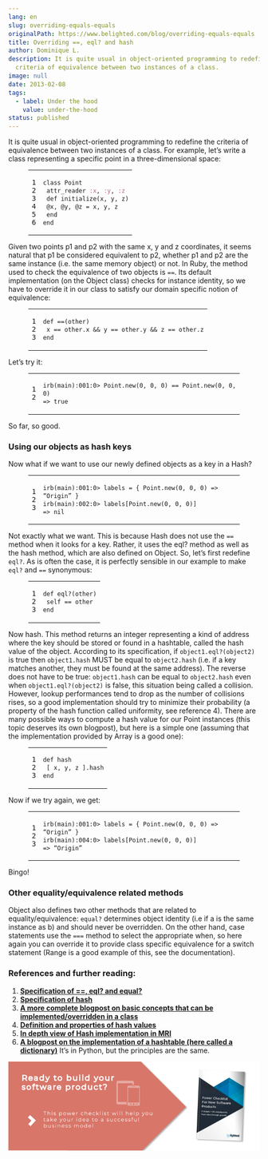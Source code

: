 ```yaml
---
lang: en
slug: overriding-equals-equals
originalPath: https://www.belighted.com/blog/overriding-equals-equals
title: Overriding ==, eql? and hash
author: Dominique L.
description: It is quite usual in object-oriented programming to redefine the
  criteria of equivalence between two instances of a class.
image: null
date: 2013-02-08
tags:
  - label: Under the hood
    value: under-the-hood
status: published
---
```

It is quite usual in object-oriented programming to redefine the criteria of equivalence between two instances of a class. For example, let’s write a class representing a specific point in a three-dimensional space:

<figure class="code"><div class="highlight"><table><tbody><tr><td class="gutter"><pre class="line-numbers"><span class="line-number">1</span>
<span class="line-number">2</span>
<span class="line-number">3</span>
<span class="line-number">4</span>
<span class="line-number">5</span>
<span class="line-number">6</span>
</pre></td><td class="code"><pre><code class="ruby"><span class="line"><span class="k"><span class="class"><span class="keyword">class</span></span></span><span class="class"> <span class="nc"><span class="title">Point</span></span></span><span class="nc"></span>
</span><span class="line"> <span class="kp">attr_reader</span> <span class="ss"><span class="symbol">:x</span></span><span class="p">,</span> <span class="ss"><span class="symbol">:y</span></span><span class="p">,</span> <span class="ss"><span class="symbol">:z</span></span>
</span><span class="line"> <span class="k"><span class="function"><span class="keyword">def</span></span></span><span class="function"> <span class="nf"><span class="title">initialize</span></span><span class="p"><span class="params">(</span></span><span class="params"><span class="n">x</span><span class="p">,</span> <span class="n">y</span><span class="p">,</span> <span class="n">z</span><span class="p">)</span></span><span class="p"></span></span><span class="p"></span>
</span><span class="line"> <span class="vi"><span class="variable">@x</span></span><span class="p">,</span> <span class="vi"><span class="variable">@y</span></span><span class="p">,</span> <span class="vi"><span class="variable">@z</span></span> <span class="o">=</span> <span class="n">x</span><span class="p">,</span> <span class="n">y</span><span class="p">,</span> <span class="n">z</span>
</span><span class="line"> <span class="k"><span class="keyword">end</span></span>
</span><span class="line"><span class="k"><span class="keyword">end</span></span>
</span></code></pre></td></tr></tbody></table></div></figure>

Given two points p1 and p2 with the same x, y and z coordinates, it seems natural that p1 be considered equivalent to p2, whether p1 and p2 are the same instance (i.e. the same memory object) or not. In Ruby, the method used to check the equivalence of two objects is `==`. Its default implementation (on the Object class) checks for instance identity, so we have to override it in our class to satisfy our domain specific notion of equivalence:

<figure class="code"><div class="highlight"><table><tbody><tr><td class="gutter"><pre class="line-numbers"><span class="line-number">1</span>
<span class="line-number">2</span>
<span class="line-number">3</span>
</pre></td><td class="code"><pre><code class="ruby"><span class="line"><span class="k"><span class="function"><span class="keyword">def</span></span></span><span class="function"> <span class="nf"><span class="title">==</span></span><span class="p"><span class="params">(</span></span><span class="params"><span class="n">other</span><span class="p">)</span></span><span class="p"></span></span><span class="p"></span>
</span><span class="line"> <span class="n">x</span> <span class="o">==</span> <span class="n">other</span><span class="o">.</span><span class="n">x</span> <span class="o">&amp;&amp;</span> <span class="n">y</span> <span class="o">==</span> <span class="n">other</span><span class="o">.</span><span class="n">y</span> <span class="o">&amp;&amp;</span> <span class="n">z</span> <span class="o">==</span> <span class="n">other</span><span class="o">.</span><span class="n">z</span>
</span><span class="line"><span class="k"><span class="keyword">end</span></span>
</span></code></pre></td></tr></tbody></table></div></figure>

Let’s try it:

<figure class="code"><div class="highlight"><table><tbody><tr><td class="gutter"><pre class="line-numbers"><span class="line-number">1</span>
<span class="line-number">2</span>
</pre></td><td class="code"><pre><code class="ruby"><span class="line"><span class="n">irb</span><span class="p">(</span><span class="n">main</span><span class="p">)<span class="symbol">:</span></span><span class="mo"><span class="number">001</span></span><span class="p"><span class="symbol">:</span></span><span class="mi"><span class="number">0</span></span><span class="o">&gt;</span> <span class="no"><span class="constant">Point</span></span><span class="o">.</span><span class="n">new</span><span class="p">(</span><span class="mi"><span class="number">0</span></span><span class="p">,</span> <span class="mi"><span class="number">0</span></span><span class="p">,</span> <span class="mi"><span class="number">0</span></span><span class="p">)</span> <span class="o">==</span> <span class="no"><span class="constant">Point</span></span><span class="o">.</span><span class="n">new</span><span class="p">(</span><span class="mi"><span class="number">0</span></span><span class="p">,</span> <span class="mi"><span class="number">0</span></span><span class="p">,</span> <span class="mi"><span class="number">0</span></span><span class="p">)</span>
</span><span class="line"><span class="o">=&gt;</span> <span class="kp"><span class="keyword">true</span></span>
</span></code></pre></td></tr></tbody></table></div></figure>

So far, so good.

### Using our objects as hash keys

Now what if we want to use our newly defined objects as a key in a Hash?

<figure class="code"><div class="highlight"><table><tbody><tr><td class="gutter"><pre class="line-numbers"><span class="line-number">1</span>
<span class="line-number">2</span>
<span class="line-number">3</span>
</pre></td><td class="code"><pre><code class="ruby"><span class="line"><span class="n">irb</span><span class="p">(</span><span class="n">main</span><span class="p">)<span class="symbol">:</span></span><span class="mo"><span class="number">001</span></span><span class="p"><span class="symbol">:</span></span><span class="mi"><span class="number">0</span></span><span class="o">&gt;</span> <span class="n">labels</span> <span class="o">=</span> <span class="p">{</span> <span class="no"><span class="constant">Point</span></span><span class="o">.</span><span class="n">new</span><span class="p">(</span><span class="mi"><span class="number">0</span></span><span class="p">,</span> <span class="mi"><span class="number">0</span></span><span class="p">,</span> <span class="mi"><span class="number">0</span></span><span class="p">)</span> <span class="o">=&gt;</span> <span class="err">“</span><span class="no"><span class="constant">Origin</span></span><span class="err">”</span> <span class="p">}</span>
</span><span class="line"><span class="n">irb</span><span class="p">(</span><span class="n">main</span><span class="p">)<span class="symbol">:</span></span><span class="mo"><span class="number">002</span></span><span class="p"><span class="symbol">:</span></span><span class="mi"><span class="number">0</span></span><span class="o">&gt;</span> <span class="n">labels</span><span class="o">[</span><span class="no"><span class="constant">Point</span></span><span class="o">.</span><span class="n">new</span><span class="p">(</span><span class="mi"><span class="number">0</span></span><span class="p">,</span> <span class="mi"><span class="number">0</span></span><span class="p">,</span> <span class="mi"><span class="number">0</span></span><span class="p">)</span><span class="o">]</span>
</span><span class="line"><span class="o">=&gt;</span> <span class="kp"><span class="keyword">nil</span></span>
</span></code></pre></td></tr></tbody></table></div></figure>

Not exactly what we want. This is because Hash does not use the `==` method when it looks for a key. Rather, it uses the eql? method as well as the hash method, which are also defined on Object. So, let’s first redefine `eql?`. As is often the case, it is perfectly sensible in our example to make `eql?` and `==` synonymous:

<figure class="code"><div class="highlight"><table><tbody><tr><td class="gutter"><pre class="line-numbers"><span class="line-number">1</span>
<span class="line-number">2</span>
<span class="line-number">3</span>
</pre></td><td class="code"><pre><code class="ruby"><span class="line"><span class="k"><span class="function"><span class="keyword">def</span></span></span><span class="function"> <span class="nf"><span class="title">eql?</span></span><span class="p"><span class="params">(</span></span><span class="params"><span class="n">other</span><span class="p">)</span></span><span class="p"></span></span><span class="p"></span>
</span><span class="line"> <span class="nb"><span class="keyword">self</span></span> <span class="o">==</span> <span class="n">other</span>
</span><span class="line"><span class="k"><span class="keyword">end</span></span>
</span></code></pre></td></tr></tbody></table></div></figure>

Now hash. This method returns an integer representing a kind of address where the key should be stored or found in a hashtable, called the hash value of the object. According to its specification, if `object1.eql?(object2)` is true then `object1.hash` MUST be equal to `object2.hash` (i.e. if a key matches another, they must be found at the same address). The reverse does not have to be true: `object1.hash` can be equal to `object2.hash` even when `object1.eql?(object2)` is false, this situation being called a collision. However, lookup performances tend to drop as the number of collisions rises, so a good implementation should try to minimize their probability (a property of the hash function called uniformity, see reference 4). There are many possible ways to compute a hash value for our Point instances (this topic deserves its own blogpost), but here is a simple one (assuming that the implementation provided by Array is a good one):

<figure class="code"><div class="highlight"><table><tbody><tr><td class="gutter"><pre class="line-numbers"><span class="line-number">1</span>
<span class="line-number">2</span>
<span class="line-number">3</span>
</pre></td><td class="code"><pre><code class="ruby"><span class="line"><span class="k"><span class="function"><span class="keyword">def</span></span></span><span class="function"> <span class="nf"><span class="title">hash</span></span></span><span class="nf"></span>
</span><span class="line"> <span class="o">[</span> <span class="n">x</span><span class="p">,</span> <span class="n">y</span><span class="p">,</span> <span class="n">z</span> <span class="o">].</span><span class="n">hash</span>
</span><span class="line"><span class="k"><span class="keyword">end</span></span>
</span></code></pre></td></tr></tbody></table></div></figure>

Now if we try again, we get:

<figure class="code"><div class="highlight"><table><tbody><tr><td class="gutter"><pre class="line-numbers"><span class="line-number">1</span>
<span class="line-number">2</span>
<span class="line-number">3</span>
</pre></td><td class="code"><pre><code class="ruby"><span class="line"><span class="n">irb</span><span class="p">(</span><span class="n">main</span><span class="p">)<span class="symbol">:</span></span><span class="mo"><span class="number">001</span></span><span class="p"><span class="symbol">:</span></span><span class="mi"><span class="number">0</span></span><span class="o">&gt;</span> <span class="n">labels</span> <span class="o">=</span> <span class="p">{</span> <span class="no"><span class="constant">Point</span></span><span class="o">.</span><span class="n">new</span><span class="p">(</span><span class="mi"><span class="number">0</span></span><span class="p">,</span> <span class="mi"><span class="number">0</span></span><span class="p">,</span> <span class="mi"><span class="number">0</span></span><span class="p">)</span> <span class="o">=&gt;</span> <span class="err">“</span><span class="no"><span class="constant">Origin</span></span><span class="err">”</span> <span class="p">}</span>
</span><span class="line"><span class="n">irb</span><span class="p">(</span><span class="n">main</span><span class="p">)<span class="symbol">:</span></span><span class="mo"><span class="number">004</span></span><span class="p"><span class="symbol">:</span></span><span class="mi"><span class="number">0</span></span><span class="o">&gt;</span> <span class="n">labels</span><span class="o">[</span><span class="no"><span class="constant">Point</span></span><span class="o">.</span><span class="n">new</span><span class="p">(</span><span class="mi"><span class="number">0</span></span><span class="p">,</span> <span class="mi"><span class="number">0</span></span><span class="p">,</span> <span class="mi"><span class="number">0</span></span><span class="p">)</span><span class="o">]</span>
</span><span class="line"><span class="o">=&gt;</span> <span class="err">“</span><span class="no"><span class="constant">Origin</span></span><span class="err">”</span>
</span></code></pre></td></tr></tbody></table></div></figure>

Bingo!

### Other equality/equivalence related methods

Object also defines two other methods that are related to equality/equivalence: `equal?` determines object identity (i.e if a is the same instance as b) and should never be overridden. On the other hand, case statements use the `===` method to select the appropriate when, so here again you can override it to provide class specific equivalence for a switch statement (Range is a good example of this, see the documentation).

### References and further reading:

1.  **[Specification of ==, eql? and equal?](https://ruby-doc.org/core-1.9.3/Object.html#method-i-eql-3F)**
2.  **[Specification of hash](https://ruby-doc.org/core-1.9.3/Object.html#method-i-hash)**
3.  **[A more complete blogpost on basic concepts that can be implemented/overridden in a class](https://blog.rubybestpractices.com/posts/rklemme/018-Complete_Class.html)**
4.  **[Definition and properties of hash values](https://en.wikipedia.org/wiki/Hash_value)**
5.  **[In depth view of Hash implementation in MRI](https://edwinmeyer.com/Release_Integrated_RHG_09_10_2008/chapter03.html)**
6.  **[A blogpost on the implementation of a hashtable (here called a dictionary)](https://www.laurentluce.com/posts/python-dictionary-implementation/)** It’s in Python, but the principles are the same.

[![New Call-to-action](/content/images/legacy/UPTtKvQU_5rjKfQJ1Qjwk.png)](https://cta-redirect.hubspot.com/cta/redirect/1684659/fb3606cc-cc1b-47d0-ae85-2c9f69837fe2)
